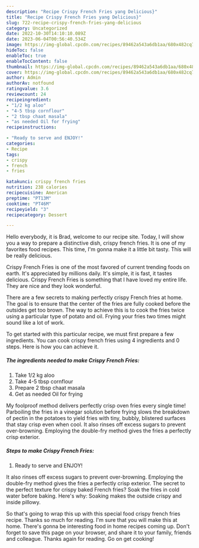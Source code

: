 ```yaml
---
description: "Recipe Crispy French Fries yang Delicious}"
title: "Recipe Crispy French Fries yang Delicious}"
slug: 722-recipe-crispy-french-fries-yang-delicious
category: Uncategorized
date: 2022-10-30T14:10:10.089Z
date: 2023-06-04T00:56:40.534Z
image: https://img-global.cpcdn.com/recipes/89462a543a6db1aa/680x482cq70/crispy-french-fries-recipe-main-photo.jpg
hideToc: false
enableToc: true
enableTocContent: false
thumbnail: https://img-global.cpcdn.com/recipes/89462a543a6db1aa/680x482cq70/crispy-french-fries-recipe-main-photo.jpg
cover: https://img-global.cpcdn.com/recipes/89462a543a6db1aa/680x482cq70/crispy-french-fries-recipe-main-photo.jpg
author: Admin
authorAv: notfound
ratingvalue: 3.6
reviewcount: 24
recipeingredient:
- "1/2 kg aloo"
- "4-5 tbsp cornflour"
- "2 tbsp chaat masala"
- "as needed Oil for frying"
recipeinstructions:

- "Ready to serve and ENJOY!"
categories:
- Recipe
tags:
- crispy
- french
- fries

katakunci: crispy french fries 
nutrition: 238 calories
recipecuisine: American
preptime: "PT13M"
cooktime: "PT46M"
recipeyield: "3"
recipecategory: Dessert

---
```



Hello everybody, it is Brad, welcome to our recipe site. Today, I will show you a way to prepare a distinctive dish, crispy french fries. It is one of my favorites food recipes. This time, I'm gonna make it a little bit tasty. This will be really delicious.

Crispy French Fries is one of the most favored of current trending foods on earth. It's appreciated by millions daily. It's simple, it is fast, it tastes delicious. Crispy French Fries is something that I have loved my entire life. They are nice and they look wonderful.

There are a few secrets to making perfectly crispy French fries at home. The goal is to ensure that the center of the fries are fully cooked before the outsides get too brown. The way to achieve this is to cook the fries twice using a particular type of potato and oil. Frying your fries two times might sound like a lot of work.


To get started with this particular recipe, we must first prepare a few ingredients. You can cook crispy french fries using 4 ingredients and 0 steps. Here is how you can achieve it.

<!--inarticleads1-->

##### The ingredients needed to make Crispy French Fries:

1. Take 1/2 kg aloo
1. Take 4-5 tbsp cornflour
1. Prepare 2 tbsp chaat masala
1. Get as needed Oil for frying


My foolproof method delivers perfectly crisp oven fries every single time! Parboiling the fries in a vinegar solution before frying slows the breakdown of pectin in the potatoes to yield fries with tiny, bubbly, blistered surfaces that stay crisp even when cool. It also rinses off excess sugars to prevent over-browning. Employing the double-fry method gives the fries a perfectly crisp exterior. 

<!--inarticleads2-->

##### Steps to make Crispy French Fries:


1. Ready to serve and ENJOY!

It also rinses off excess sugars to prevent over-browning. Employing the double-fry method gives the fries a perfectly crisp exterior. The secret to the perfect texture for crispy baked French fries? Soak the fries in cold water before baking. Here&#39;s why: Soaking makes the outside crispy and inside pillowy. 

So that's going to wrap this up with this special food crispy french fries recipe. Thanks so much for reading. I'm sure that you will make this at home. There's gonna be interesting food in home recipes coming up. Don't forget to save this page on your browser, and share it to your family, friends and colleague. Thanks again for reading. Go on get cooking!
